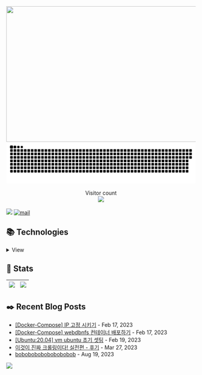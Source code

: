 <img align="right" src="https://media0.giphy.com/media/qgQUggAC3Pfv687qPC/giphy.gif?cid=ecf05e47ndg1apykd3sdjo9g5istt9et9mbkfebpz61na2ts&rid=giphy.gif&ct=g" width="880" height="360" frameBorder="0" class="giphy-embed" allowFullScreen />

<a href=#><img src="contributions.svg"></a>

<p align="center"> 
  Visitor count<br>
  <img src="https://profile-counter.glitch.me/JaehyoJJAng/count.svg" />
</p>

[<img src="https://img.shields.io/badge/My BLOG-%23009639?style=for-the-badge&logo=Bloglovin&logoColor=white">][blog] [![mail](https://img.shields.io/badge/MAIL-Aff230?style=for-the-badge&logo=GMAIL&logoColor=%23000005)](mailto:yshrim12@naver.com)


## 📚 Technologies

<details>
<summary>View</summary>

### Languages

![python](https://img.shields.io/badge/python-%2300599C.svg?&style=for-the-badge&logo=python&logoColor=%23F7DF1E)

### Frameworks

![nodejs](https://img.shields.io/badge/Django-FE7A16?style=for-the-badge&logo=django&logoColor=white)

### CI/CD

![github actions](https://img.shields.io/badge/github_actions-2088FF?style=for-the-badge&logo=githubactions&logoColor=white) ![jenkins](https://img.shields.io/badge/Jenkins-D24939?style=for-the-badge&logo=jenkins&logoColor=black) ![travis ci](https://img.shields.io/badge/Travis_CI-D24939?style=for-the-badge&logo=travis&logoColor=yello)

### Databases

![mysql](https://img.shields.io/badge/mysql-4479A1?style=for-the-badge&logo=mysql&logoColor=white)

### Servers

![nginx](https://img.shields.io/badge/nginx%20-%23009639.svg?&style=for-the-badge&logo=nginx&logoColor=white)

### Container

![Docker](https://img.shields.io/badge/Docker-2496ED?style=for-the-badge&logo=docker&logoColor=white)
![Kubernetes](https://img.shields.io/badge/kubernetes-%23326ce5.svg?style=for-the-badge&logo=kubernetes&logoColor=white)

### Version Control

![git](https://img.shields.io/badge/git%20-%23F05033.svg?&style=for-the-badge&logo=git&logoColor=white) ![github](https://img.shields.io/badge/github%20-%23121011.svg?&style=for-the-badge&logo=github&logoColor=white)

### Tools

![vsc](https://img.shields.io/badge/vsc-005FED?style=for-the-badge&logo=visual%20studio%20code&logoColor=white) ![pycharm](https://img.shields.io/badge/pycharm-143?style=for-the-badge&logo=pycharm&logoColor=white)

### OS

![windows](https://img.shields.io/badge/Windows-0078D6?style=for-the-badge&logo=windows&logoColor=white) ![linux](https://img.shields.io/badge/linux-FCC624?style=for-the-badge&logo=linux&logoColor=black) ![macOS](https://img.shields.io/badge/macos-000000?style=for-the-badge&logo=apple&logoColor=white)

### Learning

![javascript](https://img.shields.io/badge/javascript%20-%23323330.svg?&style=for-the-badge&logo=javascript&logoColor=%23F7DF1E) ![Shell Script](https://img.shields.io/badge/shell_script-%23121011.svg?style=for-the-badge&logo=gnu-bash&logoColor=white)

</details>

[blog]: https://jaehyojjang.github.io 

## 💜 Stats

| [<img src="https://github-readme-stats.vercel.app/api?username=JaehyoJJAng&theme=onedark&hide_border=true&count_private=true" height="185" />](https://github.com/anuraghazra/github-readme-stats) |[<img src="https://streak-stats.demolab.com/?user=JaehyoJJAng&theme=dark" height="185" />](https://git.io/streak-stats)
| ------ | ------ |

## ✒️ Recent Blog Posts


<!-- Blog-Post -->

- [[Docker-Compose] IP 고정 시키기](https://www.waytothem.com/blog/378/) - Feb 17, 2023
- [[Docker-Compose] webdbnfs 컨테이너 배포하기](https://www.waytothem.com/blog/379/) - Feb 17, 2023
- [[Ubuntu:20.04] vm ubuntu 초기 셋팅](https://www.waytothem.com/blog/380/) - Feb 19, 2023
- [이것이 진짜 크롤링이다! 실전편 - 후기](https://www.waytothem.com/blog/381/) - Mar 27, 2023
- [bobobobobobobobobob](https://www.waytothem.com/blog/384/) - Aug 19, 2023

<!-- Blog-Post End -->


<img src="https://img.shields.io/badge/Last%20Modified-2023/10/01_15:15-%23121212?style=flat">
